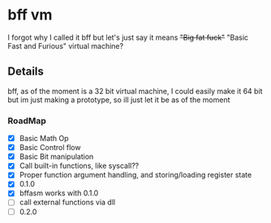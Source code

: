# bff vm
I forgot why I called it bff but let's just say it means ~~"Big fat fuck"~~ "Basic Fast and Furious" virtual machine?

## Details
bff, as of the moment is a 32 bit virtual machine, I could easily make it 64 bit but im just making a prototype, so ill just let it be as of the moment

### RoadMap
- [x] Basic Math Op 
- [x] Basic Control flow
- [x] Basic Bit manipulation
- [x] Call built-in functions, like syscall??
- [x] Proper function argument handling, and storing/loading register state
- [x] 0.1.0
- [x] bffasm works with 0.1.0
- [ ] call external functions via dll
- [ ] 0.2.0